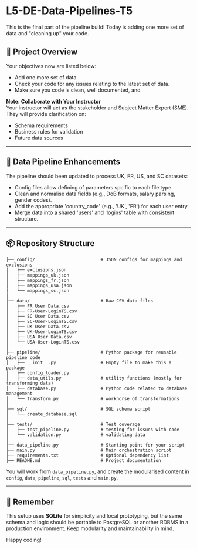 # L5-DE-Data-Pipelines-T5

This is the final part of the pipeline build! Today is adding one more set of data and "cleaning up" your code.

## 🚀 Project Overview

Your objectives now are listed below:
   - Add one more set of data.
   - Check your code for any issues relating to the latest set of data.
   - Make sure you code is clean, well documented, and 


**Note: Collaborate with Your Instructor**  
 Your instructor will act as the stakeholder and Subject Matter Expert (SME). They will provide clarification on:
   - Schema requirements
   - Business rules for validation
   - Future data sources

---

## 🔄 Data Pipeline Enhancements
The pipeline should been updated to process UK, FR, US, and SC datasets:
- Config files allow defining of parameters spcific to each file type.
- Clean and normalise data fields (e.g., DoB formats, salary parsing, gender codes).
- Add the appropriate 'country_code' (e.g., 'UK', 'FR') for each user entry.
- Merge data into a shared 'users' and 'logins' table with consistent structure.

---

## 📦 Repository Structure

```plaintext
├── config/                         # JSON configs for mappings and exclusions
│   ├── exclusions.json
│   ├── mappings_uk.json
│   ├── mappings_fr.json
│   ├── mappings_usa.json
|   └── mappings_sc.json
│
├── data/                           # Raw CSV data files
│   ├── FR User Data.csv
│   ├── FR-User-LoginTS.csv
│   ├── SC User Data.csv
│   ├── SC-User-LoginTS.csv
│   ├── UK User Data.csv
│   ├── UK-User-LoginTS.csv
│   ├── USA User Data.csv
│   └── USA-User-LoginTS.csv
│
├── pipeline/                       # Python package for reusable pipeline code
│   ├── __init__.py                 # Empty file to make this a package
│   ├── config_loader.py
│   ├── data_utils.py               # utility functions (mostly for transforming data)
│   ├── database.py                 # Python code related to database management
│   └── transform.py                # workhorse of transformations
│
├── sql/                            # SQL schema script
│   └── create_database.sql
│
├── tests/                          # Test coverage
│   ├── test_pipeline.py            # testing for issues with code
│   └── validation.py               # validating data
│
├── data_pipeline.py                # Starting point for your script
├── main.py                         # Main orchestration script
├── requirements.txt                # Optional dependency list
├── README.md                       # Project documentation
```

You will work from `data_pipeline.py`, and create the modularised content in `config`, `data`, `pipeline`, `sql`, `tests` and `main.py`.

---

## 🧠 Remember

This setup uses **SQLite** for simplicity and local prototyping, but the same schema and logic should be portable to PostgreSQL or another RDBMS in a production environment. Keep modularity and maintainability in mind.

Happy coding!